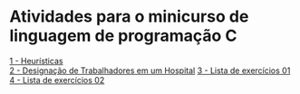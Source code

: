 # Atividades para o minicurso de linguagem de programação C


[1 - Heurísticas](01-Problema_do_investimento) \
[2 - Designação de Trabalhadores em um Hospital](02-Designação_de_enfermeiros)
[3 - Lista de exercícios 01](Lista_01)
[4 - Lista de exercícios 02](Lista_02)